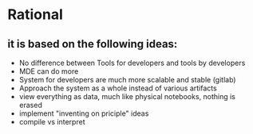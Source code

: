 # Rational

## it is based on the following ideas:
* No difference between Tools for developers and tools by developers
* MDE can do more 
* System for developers are much more scalable and stable (gitlab)
* Approach the system as a whole instead of various artifacts
* view everything as data, much like physical notebooks, nothing is erased
* implement "inventing on priciple" ideas
* compile vs interpret
 


  